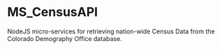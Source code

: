 # MS_CensusAPI
NodeJS micro-services for retrieving nation-wide Census Data from the Colorado Demography Office database.
